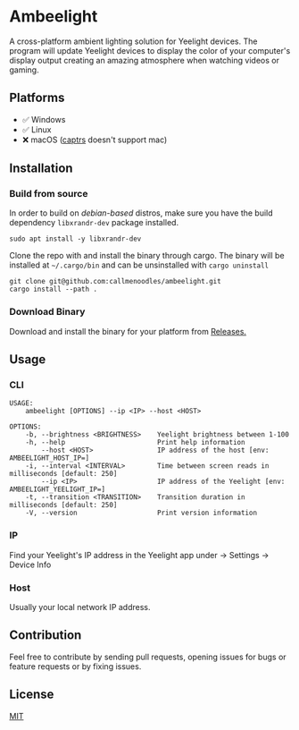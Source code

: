 # Ambeelight
A cross-platform ambient lighting solution for Yeelight devices. The program will update Yeelight devices to display the color of your computer's display output creating an amazing atmosphere when watching videos or gaming.

## Platforms
- ✅ Windows
- ✅ Linux
- ❌ macOS ([captrs](https://crates.io/crates/captrs) doesn't support mac)

## Installation
### Build from source
In order to build on *debian-based* distros, make sure you have the build dependency `libxrandr-dev` package installed.
```
sudo apt install -y libxrandr-dev
```

Clone the repo with and install the binary through cargo. The binary will be installed at `~/.cargo/bin` and can be unsinstalled with `cargo uninstall`
```
git clone git@github.com:callmenoodles/ambeelight.git
cargo install --path .
```

### Download Binary
Download and install the binary for your platform from [Releases.](https://github.com/callmenoodles/ambeelight/releases)

## Usage
### CLI
```
USAGE:
    ambeelight [OPTIONS] --ip <IP> --host <HOST>

OPTIONS:
    -b, --brightness <BRIGHTNESS>    Yeelight brightness between 1-100
    -h, --help                       Print help information
        --host <HOST>                IP address of the host [env: AMBEELIGHT_HOST_IP=]
    -i, --interval <INTERVAL>        Time between screen reads in milliseconds [default: 250]
        --ip <IP>                    IP address of the Yeelight [env: AMBEELIGHT_YEELIGHT_IP=]
    -t, --transition <TRANSITION>    Transition duration in milliseconds [default: 250]
    -V, --version                    Print version information
```
### IP
Find your Yeelight's IP address in the Yeelight app under <Your Lamp> -> Settings -> Device Info

### Host
Usually your local network IP address.

## Contribution
Feel free to contribute by sending pull requests, opening issues for bugs or feature requests or by fixing issues.

## License
[MIT](LICENSE)
